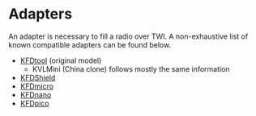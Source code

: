 # Adapters

An adapter is necessary to fill a radio over TWI. A non-exhaustive list of known compatible adapters can be found below.

 - [KFDtool](kfdtool.md) (original model)
    - KVLMini (China clone) follows mostly the same information
 - [KFDShield](kfdshield.md)
 - [KFDmicro](kfdmicro.md)
 - [KFDnano](kfdmicro.md)
 - [KFDpico](kfdpico.md)